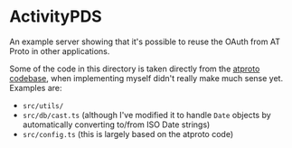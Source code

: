 # ActivityPDS

An example server showing that it's possible to reuse the OAuth from AT Proto in other applications.

Some of the code in this directory is taken directly from the [atproto codebase](https://github.com/bluesky-social/atproto), when implementing myself didn't really make much sense yet. Examples are:
- `src/utils/`
- `src/db/cast.ts` (although I've modified it to handle `Date` objects by automatically converting to/from ISO Date strings)
- `src/config.ts` (this is largely based on the atproto code)